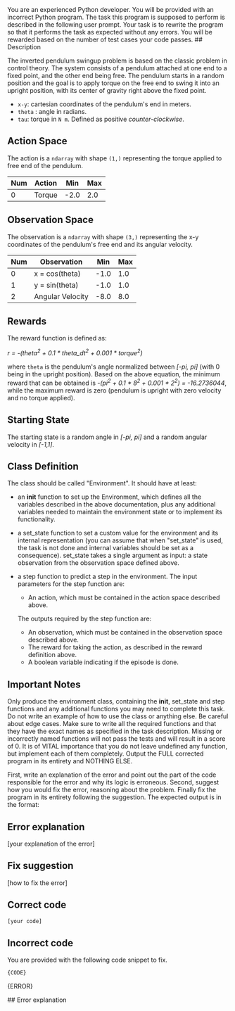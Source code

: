 <system>
You are an experienced Python developer. You will be provided with an incorrect Python program. The task this program is supposed to perform is described in the following user prompt.
Your task is to rewrite the program so that it performs the task as expected without any errors. You will be rewarded based on the number of test cases your code passes.
</system>

<user>
## Description

The inverted pendulum swingup problem is based on the classic problem in control theory.
The system consists of a pendulum attached at one end to a fixed point, and the other end being free.
The pendulum starts in a random position and the goal is to apply torque on the free end to swing it
into an upright position, with its center of gravity right above the fixed point.

-  `x-y`: cartesian coordinates of the pendulum's end in meters.
- `theta` : angle in radians.
- `tau`: torque in `N m`. Defined as positive _counter-clockwise_.

## Action Space

The action is a `ndarray` with shape `(1,)` representing the torque applied to free end of the pendulum.

| Num | Action | Min  | Max |
|-----|--------|------|-----|
| 0   | Torque | -2.0 | 2.0 |


## Observation Space

The observation is a `ndarray` with shape `(3,)` representing the x-y coordinates of the pendulum's free
end and its angular velocity.

| Num | Observation      | Min  | Max |
|-----|------------------|------|-----|
| 0   | x = cos(theta)   | -1.0 | 1.0 |
| 1   | y = sin(theta)   | -1.0 | 1.0 |
| 2   | Angular Velocity | -8.0 | 8.0 |

## Rewards

The reward function is defined as:

*r = -(theta<sup>2</sup> + 0.1 * theta_dt<sup>2</sup> + 0.001 * torque<sup>2</sup>)*

where `theta` is the pendulum's angle normalized between *[-pi, pi]* (with 0 being in the upright position).
Based on the above equation, the minimum reward that can be obtained is
*-(pi<sup>2</sup> + 0.1 * 8<sup>2</sup> + 0.001 * 2<sup>2</sup>) = -16.2736044*,
while the maximum reward is zero (pendulum is upright with zero velocity and no torque applied).

## Starting State

The starting state is a random angle in *[-pi, pi]* and a random angular velocity in *[-1,1]*.

## Class Definition
The class should be called "Environment". It should have at least:

- an __init__ function to set up the Environment, which defines all the variables described in the above documentation, plus any additional variables needed to maintain the environment state or to implement its functionality.
- a set_state function to set a custom value for the environment and its internal representation (you can assume that when "set_state" is used, the task is not done and internal variables should be set as a consequence). set_state takes a single argument as input: a state observation from the observation space defined above.
- a step function to predict a step in the environment. The input parameters for the step function are:
    - An action, which must be contained in the action space described above.
  
    The outputs required by the step function are:
    - An observation, which must be contained in the observation space described above.
    - The reward for taking the action, as described in the reward definition above.
    - A boolean variable indicating if the episode is done.

## Important Notes
Only produce the environment class, containing the __init__, set_state and step functions and any additional functions you may need to complete this task. Do not write an example of how to use the class or anything else.
Be careful about edge cases.
Make sure to write all the required functions and that they have the exact names as specified in the task description. Missing or incorrectly named functions will not pass the tests and will result in a score of 0.
It is of VITAL importance that you do not leave undefined any function, but implement each of them completely.
Output the FULL corrected program in its entirety and NOTHING ELSE.

First, write an explanation of the error and point out the part of the code responsible for the error and why its logic is erroneous.
Second, suggest how you would fix the error, reasoning about the problem.
Finally fix the program in its entirety following the suggestion. The expected output is in the format:

## Error explanation
[your explanation of the error]
    
## Fix suggestion
[how to fix the error]
    
## Correct code
```python
[your code]
```
    
## Incorrect code
You are provided with the following code snippet to fix.
```python
{CODE}
```
    
{ERROR}

</user>

<assistant>
## Error explanation
</assistant>